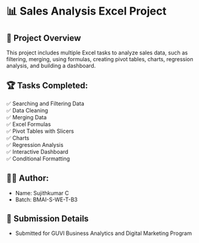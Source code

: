 # 📊 Sales Analysis Excel Project  

## 📝 Project Overview  
This project includes multiple Excel tasks to analyze sales data, such as filtering, merging, using formulas, creating pivot tables, charts, regression analysis, and building a dashboard.  

## 🏆 Tasks Completed:  
✅ Searching and Filtering Data                  
✅ Data Cleaning              
✅ Merging Data                  
✅ Excel Formulas  
✅ Pivot Tables with Slicers  
✅ Charts   
✅ Regression Analysis   
✅ Interactive Dashboard   
✅ Conditional Formatting   


## 👨‍💻 Author:  
- Name: Sujithkumar C  
- Batch: BMAI-S-WE-T-B3

## 📎 Submission Details  
- Submitted for GUVI Business Analytics and Digital Marketing Program  

